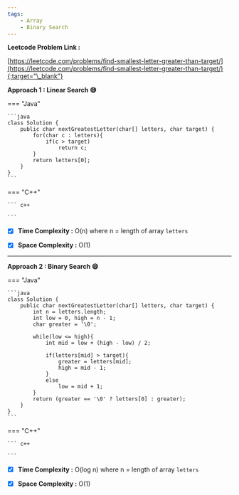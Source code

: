 ```yaml
---
tags:
    - Array
    - Binary Search
---
```


**Leetcode Problem Link :**

[https://leetcode.com/problems/find-smallest-letter-greater-than-target/](https://leetcode.com/problems/find-smallest-letter-greater-than-target/){:target="\_blank"}

**Approach 1 : Linear Search :sweat_smile:**

=== "Java"

    ```java
    class Solution {
        public char nextGreatestLetter(char[] letters, char target) {
            for(char c : letters){
                if(c > target)
                    return c;
            }
            return letters[0];
        }
    }
    ```

=== "C++"

    ``` c++

    ```

-   [x] **Time Complexity :** O(n) where n = length of array `letters`

-   [x] **Space Complexity :** O(1)

<hr>

**Approach 2 : Binary Search :smile:**

=== "Java"

    ```java
    class Solution {
        public char nextGreatestLetter(char[] letters, char target) {
            int n = letters.length;
            int low = 0, high = n - 1;
            char greater = '\0';

            while(low <= high){
                int mid = low + (high - low) / 2;

                if(letters[mid] > target){
                    greater = letters[mid];
                    high = mid - 1;
                }
                else
                    low = mid + 1;
            }
            return (greater == '\0' ? letters[0] : greater);
        }
    }
    ```

=== "C++"

    ``` c++

    ```

-   [x] **Time Complexity :** O(log n) where n = length of array `letters`

-   [x] **Space Complexity :** O(1)
